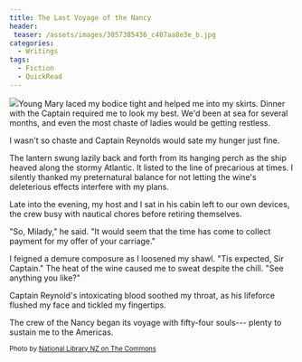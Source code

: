 ```yaml
---
title: The Last Voyage of the Nancy
header:
 teaser: /assets/images/3057385436_c407aa8e3e_b.jpg
categories:
  - Writings
tags:
  - Fiction
  - QuickRead
---
```

<img src="https://douglangille.github.io/assets/images/3057385436_c407aa8e3e_b.jpg">Young Mary laced my bodice tight and helped me into my skirts. Dinner with the Captain required me to look my best. We'd been at sea for several months, and even the most chaste of ladies would be getting restless.

I wasn't so chaste and Captain Reynolds would sate my hunger just fine.

The lantern swung lazily back and forth from its hanging perch as the ship heaved along the stormy Atlantic. It listed to the line of precarious at times. I silently thanked my preternatural balance for not letting the wine's deleterious effects interfere with my plans.

Late into the evening, my host and I sat in his cabin left to our own devices, the crew busy with nautical chores before retiring themselves.

"So, Milady," he said. "It would seem that the time has come to collect payment for my offer of your carriage."

I feigned a demure composure as I loosened my shawl. "Tis expected, Sir Captain." The heat of the wine caused me to sweat despite the chill. "See anything you like?"

Captain Reynold's intoxicating blood soothed my throat, as his lifeforce flushed my face and tickled my fingertips.

The crew of the Nancy began its voyage with fifty-four souls--- plenty to sustain me to the Americas.

<small>Photo by <a href="http://www.flickr.com/photos/32741315@N06/3057385436">National Library NZ on The Commons</a></small>